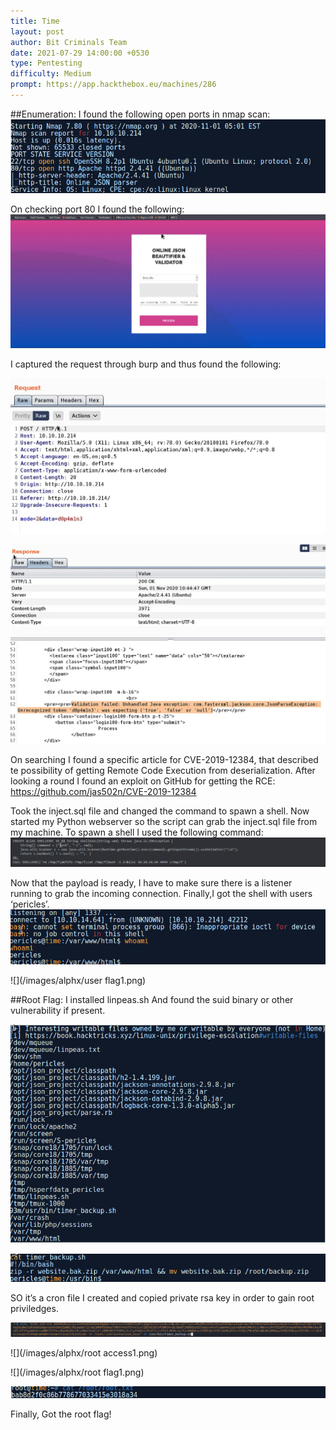 ```yaml
---
title: Time
layout: post
author: Bit Criminals Team
date: 2021-07-29 14:00:00 +0530
type: Pentesting
difficulty: Medium
prompt: https://app.hackthebox.eu/machines/286
---
```


##Enumeration:
I found the following open ports in nmap scan:
![](/images/alphx/nmap1.png) 

On checking port 80 I found the following:
![](/images/alphx/http1.png)

I captured the request through burp and thus found the following:

![](/images/alphx/burp1.png)

![](/images/alphx/burp_request1.png)


On searching I found a specific article for CVE-2019-12384, that described te possibility of getting Remote Code Execution from deserialization. After looking a round I found an exploit on GitHub for getting the RCE: https://github.com/jas502n/CVE-2019-12384


Took the inject.sql file and changed the command to spawn a shell.
Now started my Python webserver so the script can grab the inject.sql file from my machine.
To spawn a shell I used the following command:
![](/images/alphx/shell_code1.png)


Now that the payload is ready, I have to make sure there is a listener running to grab the incoming connection.
Finally,I got the shell with users ‘pericles’.
![](/images/alphx/user_shell1.png)

![](/images/alphx/user flag1.png)


##Root Flag:
I installed linpeas.sh
And found the suid binary or other vulnerability if present.

![](/images/alphx/linpeas1.png)
  
![](/images/alphx/script1.png)



SO it’s a cron file
I created and copied private rsa key in order to gain root priviledges.
  
![](/images/alphx/rsa1.png)

  
![](/images/alphx/root access1.png)

  
![](/images/alphx/root flag1.png)

  
![](/images/alphx/rootflag1.png)



Finally, Got the root flag!



